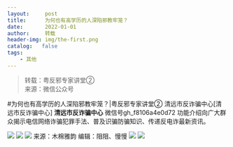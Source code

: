 ```yaml
---
layout:     post
title:      为何也有高学历的人深陷邪教牢笼？
date:       2022-01-01
author:     转载
header-img: img/the-first.png
catalog:   false
tags:
    - 其他
---
```


<blockquote><p>转载：粤反邪专家讲堂②<br>
来源：微信公众号</p></blockquote>

#为何也有高学历的人深陷邪教牢笼？|粤反邪专家讲堂②
清远市反诈骗中心[清远市反诈骗中心]
**清远市反诈骗中心**
微信号gh_f8106a4e0d72
功能介绍向广大群众揭示电信网络诈骗犯罪手法、普及识骗防骗知识、传递反电诈最新资讯。

![]({{site.baseurl}}/postimg/3CxTSiafadcic5zyXUfbXLUClzlpaoknCpV4bErPg2kuuS97hoJJbNCtFOVZ9X0j5W26HDaregC5kibiaLGl8CPr9A.gif)
![]({{site.baseurl}}/postimg/SUycX2yckdJ1MoMksRQUe1cqezUVIdU1LlO9CiaHSiaCQYePJ7yaszAibzDy38yjaMvHMtBjxVFVTFL4w4crP2ZPg.png)
![]({{site.baseurl}}/postimg/SUycX2yckdJ1MoMksRQUe1cqezUVIdU1dF1m2BPaX8iaNQdSicnChg9JvZkgbcryOsmFKEJatCnib4sNSvcA6AG3A.png)
来源：木棉雅韵
编辑：阻阻、慢慢
![]({{site.baseurl}}/postimg/SUycX2yckdJ5YVVCpDYl0c5CbMTO3KgBTesbSxe5zKHlm2GQsTWAFTgswCXscN6Y9vuJHFcE77orSK7ClzYOdg.jpeg)
![]({{site.baseurl}}/postimg/3CxTSiafadcic5zyXUfbXLUClzlpaoknCpErldQhhamfG7KH1qHGrr3icT9iaAoE1B4noSO7EewO2k8fys5pMuaoog.gif)
